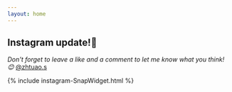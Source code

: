 ```yaml
---
layout: home
---
```



## Instagram update!📸 

*Don't forget to leave a like and a comment to let me know what you think! 😊* [@zhtuao.s](https://www.instagram.com/zhtuao.s)

<div class="row g-5 mb-5">

{% include instagram-SnapWidget.html %}

</div>